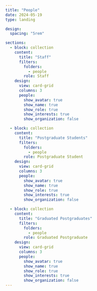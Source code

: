 ```yaml
---
title: "People"
date: 2024-05-19
type: landing

design:
  spacing: "5rem"

sections:
  - block: collection
    content:
      title: "Staff"
      filters:
        folders:
          - people
        role: Staff
    design:
      view: card-grid
      columns: 3
      people:
        show_avatar: true
        show_name: true
        show_role: true
        show_interests: true
        show_organization: false

  - block: collection
    content:
      title: "Postgraduate Students"
      filters:
        folders:
          - people
        role: Postgraduate Student
    design:
      view: card-grid
      columns: 3
      people:
        show_avatar: true
        show_name: true
        show_role: true
        show_interests: true
        show_organization: false

  - block: collection
    content:
      title: "Graduated Postgraduates"
      filters:
        folders:
          - people
        role: Graduated Postgraduate
    design:
      view: card-grid
      columns: 3
      people:
        show_avatar: true
        show_name: true
        show_role: true
        show_interests: true
        show_organization: false
---
```

